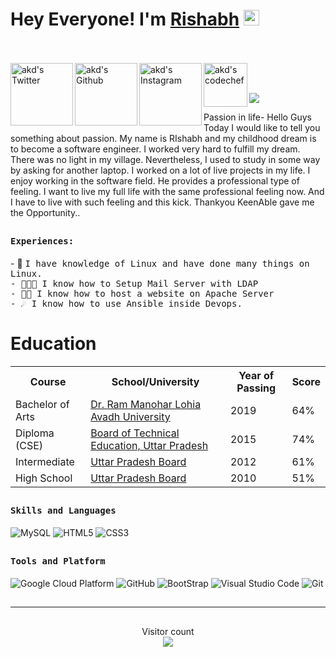 # Hey Everyone! I'm [Rishabh](https://rishabh-online.website/) <img src="https://github.com/himanshusharma89/himanshusharma89/blob/master/Hi.gif" width="25px">
<br><br>
<a href="https://twitter.com/RishabhDevlop">
  <img align="left" alt="akd's Twitter" width="100px" src="https://img.shields.io/badge/Twitter-1DA1F2?style=for-the-badge&logo=Twitter&logoColor=white" />
</a>
<a href="https://github.com/rishabh-02">
  <img align="left" alt="akd's Github" width="100px" src="https://img.shields.io/badge/Github-181717?style=for-the-badge&logo=Github&logoColor=white" />
</a>
<a href="https://www.instagram.com/rishabh.devlop/">
  <img align="left" alt="akd's Instagram" width="100px" src="https://img.shields.io/badge/Instagram-E4405F?style=for-the-badge&logo=instagram&logoColor=white" />
</a>
<a href="mailto:rishabh.devlop@gmail.com">
  <img align="left" alt="akd's codechef" width="70px" src="https://img.shields.io/badge/Gmail-EA4335?style=for-the-badge&logo=Gmail&logoColor=white" />
</a>

<br><br>
![](https://github.com/amandewatnitrr/amandewatnitrr/blob/main/header_.png)


Passion in life-
Hello Guys Today I would like to tell you something about passion. My name is RIshabh and my childhood dream is to become a software engineer. I worked very hard to fulfill my dream. There was no light in my village. Nevertheless, I used to study in some way by asking for another laptop. I worked on a lot of live projects in my life. I enjoy working in the software field. He provides a professional type of feeling. I want to live my full life with the same professional feeling now. And I have to live with such feeling and this kick. Thankyou KeenAble gave me the Opportunity..
##

<div>
<h4><b><samp>Experiences:</samp></b></h4>
- 👷 <samp>I have knowledge of Linux and have done many things on Linux.<br>
- 👨🏾‍💻 <samp>I know how to Setup Mail Server with LDAP<br>
- 🕵🏻 <samp>I know how to host a website on Apache Server<br>
- ☄️ <samp>I know how to use Ansible inside Devops.<br>
</div>

# Education
<table>
  <tr>
    <th>Course</th>
    <th>School/University</th>
    <th>Year of Passing</th>
    <th>Score</th>
  </tr>
  <tr>
    <td>Bachelor of Arts</td>
    <td><a href="http://www.rmlau.ac.in/new/index.aspx">Dr. Ram Manohar Lohia Avadh University</a></td>
    <td>2019</td>
    <td>64%</td>
  </tr>
  <tr>
    <td>Diploma (CSE)</td>
    <td><a href="http://bteup.ac.in/webapp/defaultnew.aspx">Board of Technical Education, Uttar Pradesh</a></td>
    <td>2015</td>
    <td>74%</td>
  </tr>
  <tr>
    <td>Intermediate</td>
    <td><a href="https://upmsp.edu.in/">Uttar Pradesh Board</a></td>
    <td>2012</td>
    <td>61%</td>
  </tr>
 <tr>
    <td>High School</td>
    <td><a href="https://upmsp.edu.in/">Uttar Pradesh Board</a></td>
    <td>2010</td>
    <td>51%</td>
  </tr>

 </table>
    
##
<h4><b><samp>Skills and Languages</samp></b></h4>

![MySQL](https://img.shields.io/badge/MySQL-4479A1?style=flat-square&logo=MySQL&logoColor=white)
![HTML5](https://img.shields.io/badge/HTML5-E34F26?style=flat-square&logo=HTML5&logoColor=white)
![CSS3](https://img.shields.io/badge/CSS3-1572B6?style=flat-square&logo=CSS3&logoColor=white)

##
<h4><b><samp>Tools and Platform</samp></b></h4>

![Google Cloud Platform](https://img.shields.io/badge/Google_Cloud-4285F4?style=flat-square&logo=google-cloud&logoColor=white)
![GitHub](https://img.shields.io/badge/GitHub-181717?style=flat-square&logo=github)
![BootStrap](https://img.shields.io/badge/Bootstrap-7952B3?style=flat-square&logo=bootstrap&logoColor=white)
![Visual Studio Code](https://img.shields.io/badge/Visual_Studio_Code-007ACC?style=flat-square&logo=Visual-Studio-Code&logoColor=white)
![Git](https://img.shields.io/badge/Git-F05032?style=flat-square&logo=Git&logoColor=white)

##

---
##
<p align="center"> 
  Visitor count<br>
  <img src="https://profile-counter.glitch.me/amandewatnitrr/count.svg" />
</p>
